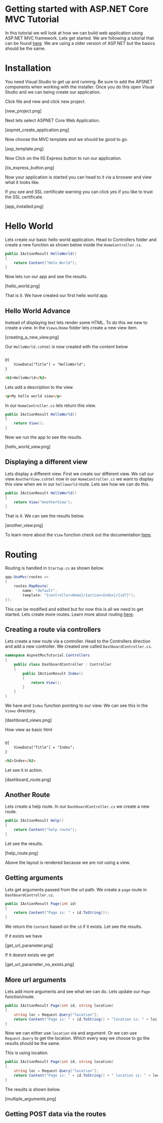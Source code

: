﻿# Getting started with ASP.NET Core MVC Tutorial

In this tutorial we will look at how we can build web application using ASP.NET MVC framework.
Lets get started. We are following a tutorial that can be found [here](https://docs.microsoft.com/en-us/aspnet/core/tutorials/first-mvc-app/start-mvc?view=aspnetcore-3.1&tabs=visual-studio).
We are using a older version of ASP.NET but the basics should be the same.

# Installation

You need Visual Studio to get up and running. Be sure to add the APSNET components when working with the
installer. Once you do this open Visual Studio and we can being create our application.

Click file and new and click new project.

[new_project.png]

Next lets select ASPNET Core Web Application.

[aspnet_create_application.png]

Now choose the MVC template and we should be good to go.

[asp_template.png]

Now Click on the IIS Express button to run our application.

[iis_express_button.png]

Now your application is started you can head to it via a broswer and view what it looks like.

If you see and SSL certificate warning you can click yes if you like to trust the SSL certificate.

[app_installed.png]


# Hello World

Lets create our basic hello world application. Head to Controllers folder and create a new function as shown below
inside the `HomeController.cs`.

```c#
public IActionResult HelloWorld()
{
    return Content("Helo World");
}
```

Now lets run our app and see the results.

[hello_world.png]

That is it. We have created our first hello world app.

## Hello World Advance

Instead of displaying text lets render some HTML. To do this we new to create a view.
In the `Views/Home` folder lets create a new view item.

[creating_a_new_view.png]

Our `HelloWorld.cshtml` is now created with the content below

```html

@{
    ViewData["Title"] = "HelloWorld";
}

<h2>HelloWorld</h2>
```

Lets add a description to the view.

```html
<p>My hello world view</p>
```

In our `HomeController.cs` lets return this view.


```c#
public IActionResult HelloWorld()
{
    return View();
}
```

Now we run the app to see the results.

[hello_world_view.png]


## Displaying a different view

Lets display a different view. First we create our different view.
We call our view `AnotherView.cshtml` now in our `HomeController.cs` we want to display this view
when we in our `helloworld` route. Lets see how we can do this.

```c#
public IActionResult HelloWorld()
{
    return View("AnotherView");
}
```

That is it. We can see the results below.

[another_view.png]

To learn  more about the `View` function check out the documentation [here](https://docs.microsoft.com/en-us/dotnet/api/system.web.mvc.controller.view?view=aspnet-mvc-5.2#System_Web_Mvc_Controller_View_System_String_System_String_System_Object_).


# Routing

Routing is handled in `Startup.cs` as shown below.

```c#
app.UseMvc(routes =>
{
    routes.MapRoute(
        name: "default",
        template: "{controller=Home}/{action=Index}/{id?}");
});
```

This can be modified and edited but for now this is all we need to get started. Lets create more routes.
Learn more about routing [here](https://docs.microsoft.com/en-us/aspnet/core/mvc/controllers/routing?view=aspnetcore-3.1).

## Creating a route via controllers

Lets create a new route via a controller. Head to the Controllers direction and add a new controller.
We created one called `DashboardController.cs`.

```c#
namespace AspnetMvcTutorial.Controllers
{
    public class DashboardController : Controller
    {
        public IActionResult Index()
        {
            return View();
        }
    }
}
```

We have and `Index` function pointing to our view. We can see this in the `Views` directory.

[dashboard_views.png]

How view as basic html

```html

@{
    ViewData["Title"] = "Index";
}

<h2>Index</h2>

```

Let see it in action.

[dashboard_route.png]


## Another Route

Lets create a help route. In our `DashboardController.cs` we create a new route.

```c#
public IActionResult Help()
{
    return Content("help route");
}
```

Let see the results.

[help_route.png]

Above the layout is rendered because we are not using a view.

## Getting arguments

Lets get arguments passed from the url path.
We create a `page` route in `DashboardController.cs`.

```c#
public IActionResult Page(int id)
{
    return Content("Page is: " + id.ToString());
}
```

We return the `Content` based on the `id` if it exists. Let see the results.

If it exists we have

[get_url_parameter.png]

If it doesnt exists we get

[get_url_parameter_no_exists.png]

## More url arguments

Lets add more arguments and see what we can do. Lets update our `Page` function/route.

```c#
public IActionResult Page(int id, string location)
{
    string loc = Request.Query["location"];
    return Content("Page is: " + id.ToString() + "location is: " + loc);
}
```

Now we can either use `location` via and argument. Or we can use `Request.Query` to get the location.
Which every way we choose to go the results should be the same.

This is using location.

```c#
public IActionResult Page(int id, string location)
{
    string loc = Request.Query["location"];
    return Content("Page is: " + id.ToString() + " location is: " + location);
}
```

The results is shown below.

[multiple_arguments.png]

## Getting POST data via the routes
